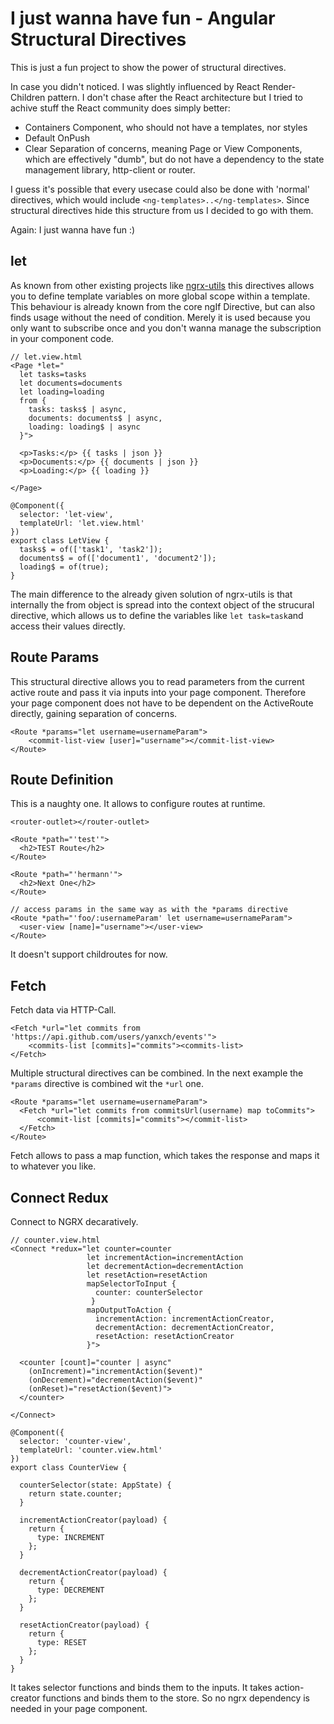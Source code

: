 # I just wanna have fun - Angular Structural Directives

This is just a fun project to show the power of structural directives. 

In case you didn't noticed. I was slightly influenced by React Render-Children pattern. I don't chase after the React architecture but I tried to achive stuff the React community does simply better:
- Containers Component, who should not have a templates, nor styles
- Default OnPush
- Clear Separation of concerns, meaning Page or View Components, which are effectively "dumb", but do not have a dependency to the state management library, http-client or router.

I guess it's possible that every usecase could also be done with 'normal' directives, which would include `<ng-templates>..</ng-templates>`. Since structural directives hide this structure from us I decided to go with them.

Again: I just wanna have fun :)

## let

As known from other existing projects like [ngrx-utils](https://github.com/ngrx-utils/ngrx-utils) this directives allows you to define template variables on more global scope within a template. This behaviour is already known from the core ngIf Directive, but can also finds usage without the need of condition.
Merely it is used because you only want to subscribe once and you don't wanna manage the subscription in your component code.
```
// let.view.html
<Page *let="
  let tasks=tasks 
  let documents=documents 
  let loading=loading 
  from { 
    tasks: tasks$ | async,  
    documents: documents$ | async, 
    loading: loading$ | async 
  }">

  <p>Tasks:</p> {{ tasks | json }}
  <p>Documents:</p> {{ documents | json }}
  <p>Loading:</p> {{ loading }}

</Page>

@Component({
  selector: 'let-view',
  templateUrl: 'let.view.html'
})
export class LetView {
  tasks$ = of(['task1', 'task2']);
  documents$ = of(['document1', 'document2']);
  loading$ = of(true);
}
``` 
The main difference to the already given solution of ngrx-utils is that internally the from object is spread into the context object of the strucural directive, which allows us to define the variables like `let task=task`and access their values directly.

## Route Params

This structural directive allows you to read parameters from the current active route and pass it via inputs into your page component. Therefore your page component does not have to be dependent on the ActiveRoute directly, gaining separation of concerns.
```
<Route *params="let username=usernameParam">
    <commit-list-view [user]="username"></commit-list-view>
</Route> 
```

## Route Definition

This is a naughty one. It allows to configure routes at runtime.
```
<router-outlet></router-outlet>

<Route *path="'test'">
  <h2>TEST Route</h2>
</Route>

<Route *path="'hermann'">
  <h2>Next One</h2>
</Route>

// access params in the same way as with the *params directive
<Route *path="'foo/:usernameParam' let username=usernameParam">
  <user-view [name]="username"></user-view>
</Route>
``` 
It doesn't support childroutes for now.

## Fetch

Fetch data via HTTP-Call.
```
<Fetch *url="let commits from 'https://api.github.com/users/yanxch/events'">
    <commits-list [commits]="commits"><commits-list>
</Fetch>
```
Multiple structural directives can be combined. In the next example the `*params` directive is combined wit the `*url` one.

```
<Route *params="let username=usernameParam">
  <Fetch *url="let commits from commitsUrl(username) map toCommits">
      <commit-list [commits]="commits"></commit-list>
  </Fetch>
</Route>
```
Fetch allows to pass a map function, which takes the response and maps it to whatever you like.

## Connect Redux

Connect to NGRX decaratively. 
```
// counter.view.html
<Connect *redux="let counter=counter
                 let incrementAction=incrementAction
                 let decrementAction=decrementAction
                 let resetAction=resetAction
                 mapSelectorToInput {
                   counter: counterSelector
                  }
                 mapOutputToAction {
                   incrementAction: incrementActionCreator,
                   decrementAction: decrementActionCreator,
                   resetAction: resetActionCreator
                 }">

  <counter [count]="counter | async"
    (onIncrement)="incrementAction($event)"
    (onDecrement)="decrementAction($event)"
    (onReset)="resetAction($event)">
  </counter>

</Connect>

@Component({
  selector: 'counter-view',
  templateUrl: 'counter.view.html'
})
export class CounterView {

  counterSelector(state: AppState) {
    return state.counter;
  }
  
  incrementActionCreator(payload) {
    return {
      type: INCREMENT
    }; 
  }

  decrementActionCreator(payload) {
    return {
      type: DECREMENT
    }; 
  }

  resetActionCreator(payload) {
    return {
      type: RESET
    }; 
  }
}
```
It takes selector functions and binds them to the inputs.
It takes action-creator functions and binds them to the store.
So no ngrx dependency is needed in your page component.


